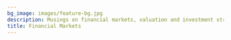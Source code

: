 ```yaml
---
bg_image: images/feature-bg.jpg
description: Musings on financial markets, valuation and investment strategies
title: Financial Markets
---
```

